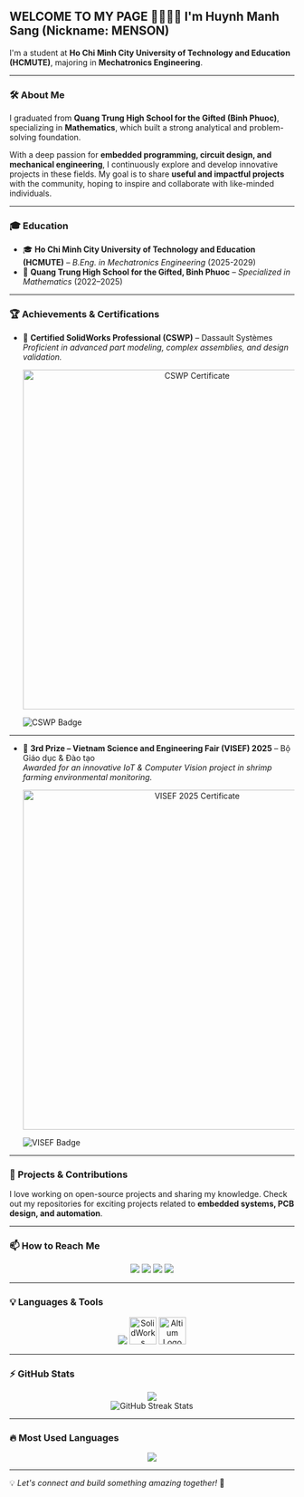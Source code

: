 ## WELCOME TO MY PAGE 👋👋👋👋 I'm Huynh Manh Sang (Nickname: MENSON)

I'm a student at **Ho Chi Minh City University of Technology and Education (HCMUTE)**, majoring in **Mechatronics Engineering**.

---

### 🛠️ About Me
I graduated from **Quang Trung High School for the Gifted (Binh Phuoc)**, specializing in **Mathematics**, which built a strong analytical and problem-solving foundation.  

With a deep passion for **embedded programming, circuit design, and mechanical engineering**, I continuously explore and develop innovative projects in these fields. My goal is to share **useful and impactful projects** with the community, hoping to inspire and collaborate with like-minded individuals.

---

### 🎓 Education
- 🎓 **Ho Chi Minh City University of Technology and Education (HCMUTE)** – *B.Eng. in Mechatronics Engineering* (2025-2029)  
- 🏫 **Quang Trung High School for the Gifted, Binh Phuoc** – *Specialized in Mathematics* (2022–2025)  

---

### 🏆 Achievements & Certifications

- 🥇 **Certified SolidWorks Professional (CSWP)** – Dassault Systèmes  
  *Proficient in advanced part modeling, complex assemblies, and design validation.*  

  <p align="center">
    <img src="https://github.com/user-attachments/assets/fcbadea9-9b00-4a83-aa03-81ac33410956" alt="CSWP Certificate" width="600"/>
  </p>

  ![CSWP Badge](https://img.shields.io/badge/CSWP-Certified%20SolidWorks%20Professional-orange?style=for-the-badge&logo=solidworks&logoColor=white)

---

- 🥉 **3rd Prize – Vietnam Science and Engineering Fair (VISEF) 2025** – Bộ Giáo dục & Đào tạo  
  *Awarded for an innovative IoT & Computer Vision project in shrimp farming environmental monitoring.*  

  <p align="center">
    <img src="https://github.com/user-attachments/assets/5f066627-0b09-4b9a-b74b-da4123142e39" alt="VISEF 2025 Certificate" width="600"/>
  </p>

  ![VISEF Badge](https://img.shields.io/badge/VISEF-3rd%20Prize%202025-bronze?style=for-the-badge&logo=medal&logoColor=white)

---

### 📌 Projects & Contributions
I love working on open-source projects and sharing my knowledge. Check out my repositories for exciting projects related to **embedded systems, PCB design, and automation**.

---

### 📫 How to Reach Me
<p align="center">
  <a href="https://mail.google.com/mail/?view=cm&fs=1&to=hmsang.nk.cqt@gmail.com" target="_blank"><img src="https://img.shields.io/badge/Gmail-D14836?style=for-the-badge&logo=gmail&logoColor=white"></a>
  <a href="https://www.tiktok.com/@menson2222"><img src="https://img.shields.io/badge/TikTok-000000?style=for-the-badge&logo=tiktok&logoColor=white"></a>
  <a href="https://www.youtube.com/@Menson2222"><img src="https://img.shields.io/badge/YouTube-FF0000?style=for-the-badge&logo=youtube&logoColor=white"></a>
  <a href="https://www.facebook.com/profile.php?id=100076267646838"><img src="https://img.shields.io/badge/Facebook-1877F2?style=for-the-badge&logo=facebook&logoColor=white"></a>
</p>

---

### 💡 Languages & Tools
<p align="center">
  <img src="https://skillicons.dev/icons?i=c,cpp,python,arduino,raspberrypi,linux,vscode,git,github" />
  <img src="https://img.icons8.com/color/96/solidworks.png" alt="SolidWorks Logo" width="48" height="48"/>
  <img src="https://i.imgur.com/uZ3hrR7.png" alt="Altium Logo" width="48" height="48"/>
</p>

---

### ⚡ GitHub Stats
<p align="center">
  <img src="https://github-readme-stats.vercel.app/api?username=Menson2222&show_icons=true&theme=radical" />
  <br>
  <img src="https://github-readme-streak-stats.herokuapp.com/?user=Menson2222&theme=radical" alt="GitHub Streak Stats" />
</p>

---

### 🔥 Most Used Languages
<p align="center">
  <img src="https://github-readme-stats.vercel.app/api/top-langs/?username=Menson2222&layout=compact&theme=radical" />
</p>

---

💡 *Let's connect and build something amazing together!* 🚀
